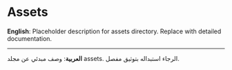 # Assets

**English**: Placeholder description for assets directory. Replace with detailed documentation.

---

**العربية**: وصف مبدئي عن مجلد assets. الرجاء استبداله بتوثيق مفصل.
